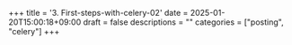 +++
title = '3. First-steps-with-celery-02'
date = 2025-01-20T15:00:18+09:00
draft = false
descriptions = ""
categories = ["posting", "celery"]
+++
